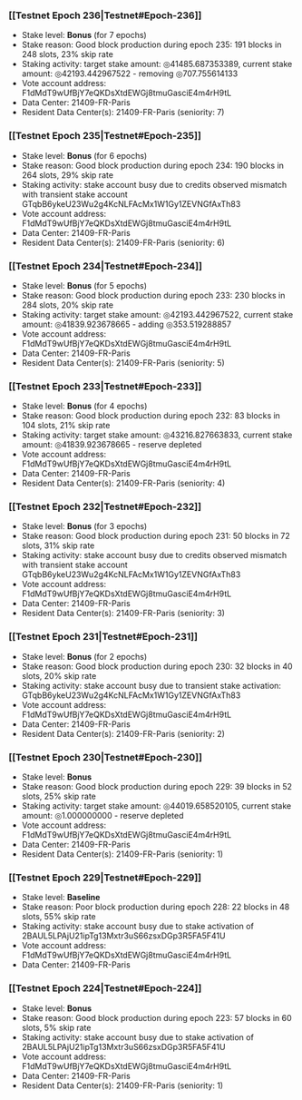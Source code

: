 ### [[Testnet Epoch 236|Testnet#Epoch-236]]
* Stake level: **Bonus** (for 7 epochs)
* Stake reason: Good block production during epoch 235: 191 blocks in 248 slots, 23% skip rate
* Staking activity: target stake amount: ◎41485.687353389, current stake amount: ◎42193.442967522 - removing ◎707.755614133
* Vote account address: F1dMdT9wUfBjY7eQKDsXtdEWGj8tmuGasciE4m4rH9tL
* Data Center: 21409-FR-Paris
* Resident Data Center(s): 21409-FR-Paris (seniority: 7)
### [[Testnet Epoch 235|Testnet#Epoch-235]]
* Stake level: **Bonus** (for 6 epochs)
* Stake reason: Good block production during epoch 234: 190 blocks in 264 slots, 29% skip rate
* Staking activity: stake account busy due to credits observed mismatch with transient stake account GTqbB6ykeU23Wu2g4KcNLFAcMx1W1Gy1ZEVNGfAxTh83
* Vote account address: F1dMdT9wUfBjY7eQKDsXtdEWGj8tmuGasciE4m4rH9tL
* Data Center: 21409-FR-Paris
* Resident Data Center(s): 21409-FR-Paris (seniority: 6)
### [[Testnet Epoch 234|Testnet#Epoch-234]]
* Stake level: **Bonus** (for 5 epochs)
* Stake reason: Good block production during epoch 233: 230 blocks in 284 slots, 20% skip rate
* Staking activity: target stake amount: ◎42193.442967522, current stake amount: ◎41839.923678665 - adding ◎353.519288857
* Vote account address: F1dMdT9wUfBjY7eQKDsXtdEWGj8tmuGasciE4m4rH9tL
* Data Center: 21409-FR-Paris
* Resident Data Center(s): 21409-FR-Paris (seniority: 5)
### [[Testnet Epoch 233|Testnet#Epoch-233]]
* Stake level: **Bonus** (for 4 epochs)
* Stake reason: Good block production during epoch 232: 83 blocks in 104 slots, 21% skip rate
* Staking activity: target stake amount: ◎43216.827663833, current stake amount: ◎41839.923678665 - reserve depleted
* Vote account address: F1dMdT9wUfBjY7eQKDsXtdEWGj8tmuGasciE4m4rH9tL
* Data Center: 21409-FR-Paris
* Resident Data Center(s): 21409-FR-Paris (seniority: 4)
### [[Testnet Epoch 232|Testnet#Epoch-232]]
* Stake level: **Bonus** (for 3 epochs)
* Stake reason: Good block production during epoch 231: 50 blocks in 72 slots, 31% skip rate
* Staking activity: stake account busy due to credits observed mismatch with transient stake account GTqbB6ykeU23Wu2g4KcNLFAcMx1W1Gy1ZEVNGfAxTh83
* Vote account address: F1dMdT9wUfBjY7eQKDsXtdEWGj8tmuGasciE4m4rH9tL
* Data Center: 21409-FR-Paris
* Resident Data Center(s): 21409-FR-Paris (seniority: 3)
### [[Testnet Epoch 231|Testnet#Epoch-231]]
* Stake level: **Bonus** (for 2 epochs)
* Stake reason: Good block production during epoch 230: 32 blocks in 40 slots, 20% skip rate
* Staking activity: stake account busy due to transient stake activation: GTqbB6ykeU23Wu2g4KcNLFAcMx1W1Gy1ZEVNGfAxTh83
* Vote account address: F1dMdT9wUfBjY7eQKDsXtdEWGj8tmuGasciE4m4rH9tL
* Data Center: 21409-FR-Paris
* Resident Data Center(s): 21409-FR-Paris (seniority: 2)
### [[Testnet Epoch 230|Testnet#Epoch-230]]
* Stake level: **Bonus**
* Stake reason: Good block production during epoch 229: 39 blocks in 52 slots, 25% skip rate
* Staking activity: target stake amount: ◎44019.658520105, current stake amount: ◎1.000000000 - reserve depleted
* Vote account address: F1dMdT9wUfBjY7eQKDsXtdEWGj8tmuGasciE4m4rH9tL
* Data Center: 21409-FR-Paris
* Resident Data Center(s): 21409-FR-Paris (seniority: 1)
### [[Testnet Epoch 229|Testnet#Epoch-229]]
* Stake level: **Baseline**
* Stake reason: Poor block production during epoch 228: 22 blocks in 48 slots, 55% skip rate
* Staking activity: stake account busy due to stake activation of 2BAUL5LPAjU21ipTg13Mxtr3uS66zsxDGp3R5FA5F41U
* Vote account address: F1dMdT9wUfBjY7eQKDsXtdEWGj8tmuGasciE4m4rH9tL
* Data Center: 21409-FR-Paris
### [[Testnet Epoch 224|Testnet#Epoch-224]]
* Stake level: **Bonus**
* Stake reason: Good block production during epoch 223: 57 blocks in 60 slots, 5% skip rate
* Staking activity: stake account busy due to stake activation of 2BAUL5LPAjU21ipTg13Mxtr3uS66zsxDGp3R5FA5F41U
* Vote account address: F1dMdT9wUfBjY7eQKDsXtdEWGj8tmuGasciE4m4rH9tL
* Data Center: 21409-FR-Paris
* Resident Data Center(s): 21409-FR-Paris (seniority: 1)